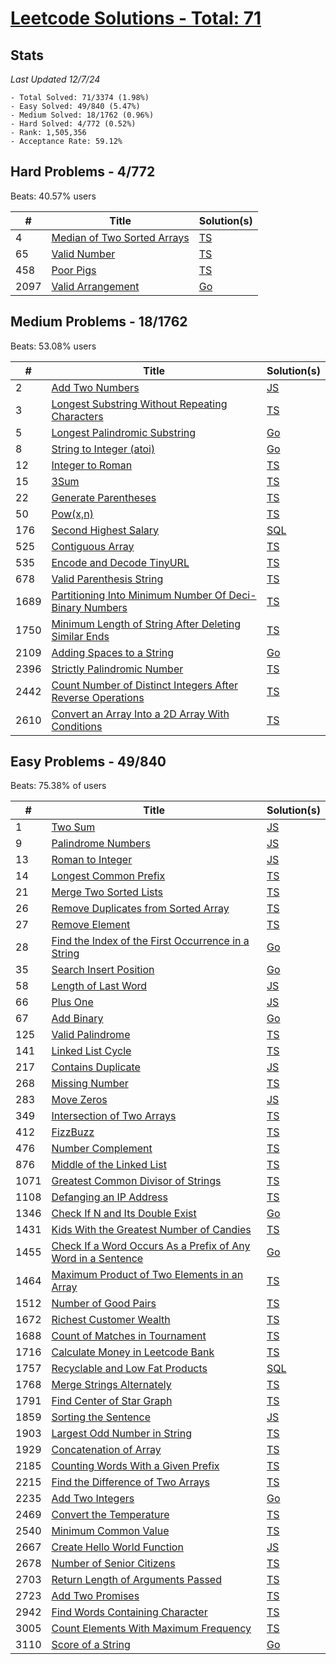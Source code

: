 # [Leetcode Solutions - Total: 71](https://leetcode.com/dickey)

## Stats

_Last Updated 12/7/24_

```
- Total Solved: 71/3374 (1.98%)
- Easy Solved: 49/840 (5.47%)
- Medium Solved: 18/1762 (0.96%)
- Hard Solved: 4/772 (0.52%)
- Rank: 1,505,356
- Acceptance Rate: 59.12%
```

## Hard Problems - 4/772

Beats: 40.57% users

| #    | Title                                                                                    | Solution(s)              |
| ---- | ---------------------------------------------------------------------------------------- | ------------------------ |
| 4    | [Median of Two Sorted Arrays](https://leetcode.com/problems/median-of-two-sorted-arrays) | [TS](/hard/4.ts)         |
| 65   | [Valid Number](https://leetcode.com/problems/valid-number/)                              | [TS](/hard/65.ts)        |
| 458  | [Poor Pigs](https://leetcode.com/problems/poor-pigs)                                     | [TS](/hard/458.ts)       |
| 2097 | [Valid Arrangement](https://leetcode.com/problems/valid-arrangement)                     | [Go](/hard/2097/main.go) |

## Medium Problems - 18/1762

Beats: 53.08% users

| #    | Title                                                                                                                                                  | Solution(s)                |
| ---- | ------------------------------------------------------------------------------------------------------------------------------------------------------ | -------------------------- |
| 2    | [Add Two Numbers](https://leetcode.com/problems/add-two-numbers)                                                                                       | [JS](/medium/2.js)         |
| 3    | [Longest Substring Without Repeating Characters](https://leetcode.com/problems/longest-substring-without-repeating-characters)                         | [TS](/medium/3.ts)         |
| 5    | [Longest Palindromic Substring](https://leetcode.com/problems/longest-palindromic-substring)                                                           | [Go](/medium/5/main.go)    |
| 8    | [String to Integer (atoi)](https://leetcode.com/problems/string-to-integer-atoi/)                                                                      | [Go](/medium/8/main.go)    |
| 12   | [Integer to Roman](https://leetcode.com/problems/integer-to-roman)                                                                                     | [TS](/medium/12.ts)        |
| 15   | [3Sum](https://leetcode.com/problems/3sum)                                                                                                             | [TS](/medium/15.ts)        |
| 22   | [Generate Parentheses](https://leetcode.com/problems/generate-parentheses)                                                                             | [TS](/medium/22.ts)        |
| 50   | [Pow(x,n)](https://leetcode.com/problems/powx-n)                                                                                                       | [TS](/medium/50.ts)        |
| 176  | [Second Highest Salary](https://leetcode.com/problems/second-highest-salary)                                                                           | [SQL](/medium/176.sql)     |
| 525  | [Contiguous Array](https://leetcode.com/problems/contiguous-array)                                                                                     | [TS](/medium/525.ts)       |
| 535  | [Encode and Decode TinyURL](https://leetcode.com/problems/encode-and-decode-tinyurl/)                                                                  | [TS](/medium/535.ts)       |
| 678  | [Valid Parenthesis String](https://leetcode.com/problems/valid-parenthesis-string/description/?envType=daily-question&envId=2024-04-07)                | [TS](/medium/678.ts)       |
| 1689 | [Partitioning Into Minimum Number Of Deci-Binary Numbers](https://leetcode.com/problems/partitioning-into-minimum-number-of-deci-binary-numbers)       | [TS](/medium/1689.ts)      |
| 1750 | [Minimum Length of String After Deleting Similar Ends](https://leetcode.com/problems/minimum-length-of-string-after-deleting-similar-ends)             | [TS](/medium/1750.ts)      |
| 2109 | [Adding Spaces to a String](https://leetcode.com/problems/adding-spaces-to-a-string)                                                                   | [Go](/medium/2109/main.go) |
| 2396 | [Strictly Palindromic Number](https://leetcode.com/problems/strictly-palindromic-number)                                                               | [TS](/medium/2396.ts)      |
| 2442 | [Count Number of Distinct Integers After Reverse Operations](https://leetcode.com/problems/count-number-of-distinct-integers-after-reverse-operations) | [TS](/medium/2442.ts)      |
| 2610 | [Convert an Array Into a 2D Array With Conditions](https://leetcode.com/problems/convert-an-array-into-a-2d-array-with-conditions)                     | [TS](/medium/2610.ts)      |

## Easy Problems - 49/840

Beats: 75.38% of users

| #    | Title                                                                                                                                                      | Solution(s)              |
| ---- | ---------------------------------------------------------------------------------------------------------------------------------------------------------- | ------------------------ |
| 1    | [Two Sum](https://leetcode.com/problems/two-sum)                                                                                                           | [JS](/easy/1.js)         |
| 9    | [Palindrome Numbers](https://leetcode.com/problems/palindrome-number)                                                                                      | [JS](/easy/9.js)         |
| 13   | [Roman to Integer](https://leetcode.com/problems/roman-to-integer)                                                                                         | [JS](/easy/13.js)        |
| 14   | [Longest Common Prefix](https://leetcode.com/problems/longest-common-prefix)                                                                               | [TS](/easy/14.ts)        |
| 21   | [Merge Two Sorted Lists](https://leetcode.com/problems/merge-two-sorted-lists)                                                                             | [TS](/easy/21.ts)        |
| 26   | [Remove Duplicates from Sorted Array](https://leetcode.com/problems/remove-duplicates-from-sorted-array)                                                   | [TS](/easy/26.ts)        |
| 27   | [Remove Element](https://leetcode.com/problems/remove-element)                                                                                             | [TS](/easy/27.ts)        |
| 28   | [Find the Index of the First Occurrence in a String](https://leetcode.com/problems/find-the-index-of-the-first-occurrence-in-a-string)                     | [Go](/easy/28/main.go)   |
| 35   | [Search Insert Position](https://leetcode.com/problems/search-insert-position)                                                                             | [Go](/easy/35/main.go)   |
| 58   | [Length of Last Word](https://leetcode.com/problems/length-of-last-word)                                                                                   | [JS](/easy/58.js)        |
| 66   | [Plus One](https://leetcode.com/problems/plus-one)                                                                                                         | [JS](/easy/66.js)        |
| 67   | [Add Binary](https://leetcode.com/problems/add-binary)                                                                                                     | [Go](/easy/67/main.go)   |
| 125  | [Valid Palindrome](https://leetcode.com/problems/valid-palindrome)                                                                                         | [TS](/easy/125.ts)       |
| 141  | [Linked List Cycle](https://leetcode.com/problems/linked-list-cycle)                                                                                       | [TS](/easy/141.ts)       |
| 217  | [Contains Duplicate](https://leetcode.com/problems/contains-duplicate)                                                                                     | [JS](/easy/217.js)       |
| 268  | [Missing Number](https://leetcode.com/problems/missing-number)                                                                                             | [TS](/easy/268.ts)       |
| 283  | [Move Zeros](https://leetcode.com/problems/move-zeroes)                                                                                                    | [JS](/easy/283.js)       |
| 349  | [Intersection of Two Arrays](https://leetcode.com/problems/intersection-of-two-arrays)                                                                     | [TS](/easy/349.ts)       |
| 412  | [FizzBuzz](https://leetcode.com/problems/fizz-buzz)                                                                                                        | [TS](/easy/412.ts)       |
| 476  | [Number Complement](https://leetcode.com/problems/number-complement)                                                                                       | [TS](/easy/476.ts)       |
| 876  | [Middle of the Linked List](https://leetcode.com/problems/middle-of-the-linked-list)                                                                       | [TS](/easy/876.ts)       |
| 1071 | [Greatest Common Divisor of Strings](https://leetcode.com/problems/greatest-common-divisor-of-strings)                                                     | [TS](/easy/1071.ts)      |
| 1108 | [Defanging an IP Address](https://leetcode.com/problems/defanging-an-ip-address)                                                                           | [TS](/easy/1108.ts)      |
| 1346 | [Check If N and Its Double Exist](https://leetcode.com/problems/check-if-n-and-its-double-exist)                                                           | [Go](/easy/1346/main.go) |
| 1431 | [Kids With the Greatest Number of Candies](https://leetcode.com/problems/kids-with-the-greatest-number-of-candies/)                                        | [TS](/easy/1431.ts)      |
| 1455 | [Check If a Word Occurs As a Prefix of Any Word in a Sentence](https://leetcode.com/problems/check-if-a-word-occurs-as-a-prefix-of-any-word-in-a-sentence) | [Go](/easy/1455/main.go) |
| 1464 | [Maximum Product of Two Elements in an Array](https://leetcode.com/problems/maximum-product-of-two-elements-in-an-array)                                   | [TS](/easy/1464.ts)      |
| 1512 | [Number of Good Pairs](https://leetcode.com/problems/number-of-good-pairs/)                                                                                | [TS](/easy/1512.ts)      |
| 1672 | [Richest Customer Wealth](https://leetcode.com/problems/richest-customer-wealth)                                                                           | [TS](/easy/1672.ts)      |
| 1688 | [Count of Matches in Tournament](https://leetcode.com/problems/count-of-matches-in-tournament)                                                             | [TS](/easy/1688.ts)      |
| 1716 | [Calculate Money in Leetcode Bank](https://leetcode.com/problems/calculate-money-in-leetcode-bank)                                                         | [TS](/easy/1716.ts)      |
| 1757 | [Recyclable and Low Fat Products](https://leetcode.com/problems/recyclable-and-low-fat-products)                                                           | [SQL](/easy/1757.sql)    |
| 1768 | [Merge Strings Alternately](https://leetcode.com/problems/merge-strings-alternately)                                                                       | [TS](/easy/1768.ts)      |
| 1791 | [Find Center of Star Graph](https://leetcode.com/problems/find-center-of-star-graph)                                                                       | [TS](/easy/1791.ts)      |
| 1859 | [Sorting the Sentence](https://leetcode.com/problems/sorting-the-sentence)                                                                                 | [JS](/easy/1859.js)      |
| 1903 | [Largest Odd Number in String](https://leetcode.com/problems/largest-odd-number-in-string)                                                                 | [TS](/easy/1903.ts)      |
| 1929 | [Concatenation of Array](https://leetcode.com/problems/concatenation-of-array/)                                                                            | [TS](/easy/1929.ts)      |
| 2185 | [Counting Words With a Given Prefix](https://leetcode.com/problems/counting-words-with-a-given-prefix/)                                                    | [TS](/easy/2185.ts)      |
| 2215 | [Find the Difference of Two Arrays](https://leetcode.com/problems/find-the-difference-of-two-arrays/)                                                      | [TS](/easy/2215.ts)      |
| 2235 | [Add Two Integers](https://leetcode.com/problems/add-two-integers/)                                                                                        | [Go](/easy/2235/main.go) |
| 2469 | [Convert the Temperature](https://leetcode.com/problems/convert-the-temperature)                                                                           | [TS](/easy/2469.ts)      |
| 2540 | [Minimum Common Value](https://leetcode.com/problems/minimum-common-value)                                                                                 | [TS](/easy/2540.ts)      |
| 2667 | [Create Hello World Function](https://leetcode.com/problems/create-hello-world-function)                                                                   | [JS](/easy/2667.js)      |
| 2678 | [Number of Senior Citizens](https://leetcode.com/problems/number-of-senior-citizens)                                                                       | [TS](/easy/2678.ts)      |
| 2703 | [Return Length of Arguments Passed](https://leetcode.com/problems/return-length-of-arguments-passed)                                                       | [TS](/easy/2703.ts)      |
| 2723 | [Add Two Promises](https://leetcode.com/problems/add-two-promises)                                                                                         | [TS](/easy/2723.ts)      |
| 2942 | [Find Words Containing Character](https://leetcode.com/problems/find-words-containing-character)                                                           | [TS](/easy/2942.ts)      |
| 3005 | [Count Elements With Maximum Frequency](https://leetcode.com/problems/count-elements-with-maximum-frequency)                                               | [TS](/easy/3005.ts)      |
| 3110 | [Score of a String](https://leetcode.com/problems/score-of-a-string/)                                                                                      | [Go](/easy/3110/main.go) |
